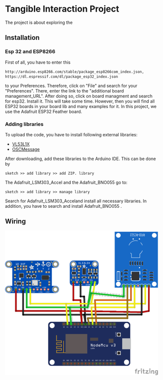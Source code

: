 # Tangible Interaction Project
The project is about exploring the

## Installation 
### Esp 32 and ESP8266
First of all, you have to enter this
```
http://arduino.esp8266.com/stable/package_esp8266com_index.json, https://dl.espressif.com/dl/package_esp32_index.json
```

to your Preferences. Therefore, click on "File" and search for your
"Preferences". There, enter the link to the "additional board management_URL".
After doing so, click on board managment and search for esp32. Install it.
This will take some time. However, then you will find all ESP32 boards in your 
board lib and many examples for it.
In this project, we use the Adafruit ESP32 Feather board.

### Adding libraries 
To upload the code, you have to install following external libraries:

* [VL53L1X](https://github.com/pololu/vl53l1x-arduino) 
* [OSCMessage](https://github.com/CNMAT/OSC) 

After downloading, add these libraries to the Arduino IDE. This
can be done by 

```
sketch >> add library >> add ZIP. library
```

The Adafruit_LSM303_Accel and the Adafruit_BNO055 go to:
```
sketch >> add library >> manage library
```
Search for Adafruit_LSM303_Acceland install all necessary libraries. In addition, you have to search and install Adafruit_BNO055 .

## Wiring
![Image of the wiring](/images/Tangible_Interfaces_Project_Steckplatine.png)
